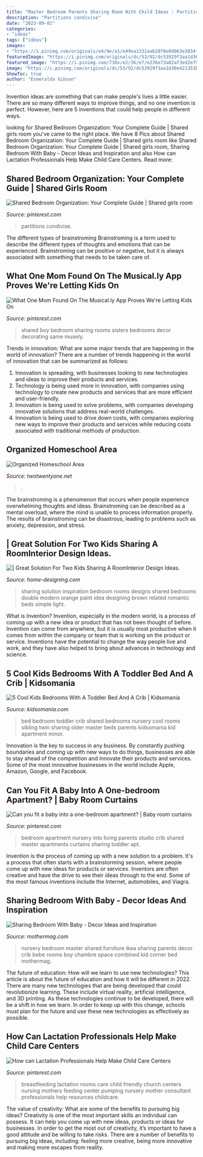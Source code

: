 ```yaml
---
title: "Master Bedroom Parents Sharing Room With Child Ideas : Partitions Condivise"
description: "Partitions condivise"
date: "2023-09-01"
categories:
- "ideas"
tags: ["ideas"]
images:
- "https://i.pinimg.com/originals/e4/9e/a1/e49ea1331aab28f0e0d063e3834fd017.jpg"
featuredImage: "https://i.pinimg.com/originals/dc/53/92/dc53929f3aa1d30e421353bc269f254a.jpg"
featured_image: "https://i.pinimg.com/736x/e2/36/e7/e236e73a82af3ed2e79deb304744da2d.jpg"
image: "https://i.pinimg.com/originals/dc/53/92/dc53929f3aa1d30e421353bc269f254a.jpg"
ShowToc: true
author: "Esmeralda Gibson"
---
```



Invention ideas are something that can make people's lives a little easier. There are so many different ways to improve things, and no one invention is perfect. However, here are 5 inventions that could help people in different ways.

	

		
looking for Shared Bedroom Organization: Your Complete Guide | Shared girls room you've came to the right place. We have 8 Pics about Shared Bedroom Organization: Your Complete Guide | Shared girls room like Shared Bedroom Organization: Your Complete Guide | Shared girls room, Sharing Bedroom With Baby - Decor Ideas and Inspiration and also How can Lactation Professionals Help Make Child Care Centers. Read more:
		
    
## Shared Bedroom Organization: Your Complete Guide | Shared Girls Room

<img loading=lazy src="https://i.pinimg.com/736x/e2/36/e7/e236e73a82af3ed2e79deb304744da2d.jpg" onerror="this.onerror=null;this.src='https://tse3.mm.bing.net/th?id=OIP.qxaYb4cGN4sq7npnIWWsoAHaHa&amp;pid=15.1';" alt="Shared Bedroom Organization: Your Complete Guide | Shared girls room">

_Source: pinterest.com_

>partitions condivise. 

	

The different types of brainstroming
Brainstroming is a term used to describe the different types of thoughts and emotions that can be experienced. Brainstroming can be positive or negative, but it is always associated with something that needs to be taken care of.

    
## What One Mom Found On The Musical.ly App Proves We&#039;re Letting Kids On

<img loading=lazy src="https://i.pinimg.com/736x/9b/6d/78/9b6d788cf0f939f73f49cb214be075d7--girls-shared-bedrooms-shared-rooms.jpg" onerror="this.onerror=null;this.src='https://tse4.mm.bing.net/th?id=OIP.NwhLPI0A9EyZsdZTAQSL9AHaEK&amp;pid=15.1';" alt="What One Mom Found On The Musical.ly App Proves We&#039;re Letting Kids On">

_Source: pinterest.com_

>shared boy bedroom sharing rooms sisters bedrooms decor decorating same musely. 

	

Trends in innovation: What are some major trends that are happening in the world of innovation?
There are a number of trends happening in the world of innovation that can be summarized as follows: 
1. Innovation is spreading, with businesses looking to new technologies and ideas to improve their products and services. 
2. Technology is being used more in innovation, with companies using technology to create new products and services that are more efficient and user-friendly. 
3. Innovation is being used to solve problems, with companies developing innovative solutions that address real-world challenges. 
4. Innovation is being used to drive down costs, with companies exploring new ways to improve their products and services while reducing costs associated with traditional methods of production.

    
## Organized Homeschool Area

<img loading=lazy src="https://www.twotwentyone.net/wp-content/uploads/2020/08/homeschool-area-1-756x1024.jpg" onerror="this.onerror=null;this.src='https://tse3.mm.bing.net/th?id=OIP.rSjgnS6HKOZUaBnlUiKlqwHaKC&amp;pid=15.1';" alt="Organized Homeschool Area">

_Source: twotwentyone.net_

>. 

	

The brainstroming is a phenomenon that occurs when people experience overwhelming thoughts and ideas. Brainstroming can be described as a mental overload, where the mind is unable to process information properly. The results of brainstroming can be disastrous, leading to problems such as anxiety, depression, and stress.

    
## | Great Solution For Two Kids Sharing A RoomInterior Design Ideas.

<img loading=lazy src="http://cdn.home-designing.com/wp-content/uploads/2011/11/Great-Solution-For-Two-Kids-Sharing-A-Room.jpg" onerror="this.onerror=null;this.src='https://tse3.mm.bing.net/th?id=OIP.C1BxLVBzEFg4Q94i6dQ4ZAHaFy&amp;pid=15.1';" alt="| Great Solution For Two Kids Sharing A RoomInterior Design Ideas.">

_Source: home-designing.com_

>sharing solution inspiration bedroom rooms designs shared bedrooms double modern orange paint idea designing brown related romantic beds simple light. 

	

What is Invention?
Invention, especially in the modern world, is a process of coming up with a new idea or product that has not been thought of before. Invention can come from anywhere, but it is usually most productive when it comes from within the company or team that is working on the product or service. Inventions have the potential to change the way people live and work, and they have also helped to bring about advances in technology and science.

    
## 5 Cool Kids Bedrooms With A Toddler Bed And A Crib | Kidsomania

<img loading=lazy src="http://www.kidsomania.com/photos/10-cool-kids-bedrooms-with-a-toddler-bed-and-a-crib1.jpg" onerror="this.onerror=null;this.src='https://tse2.mm.bing.net/th?id=OIP.gdATprR0yyQH2oDn_0P1pgHaJ4&amp;pid=15.1';" alt="5 Cool Kids Bedrooms With A Toddler Bed And A Crib | Kidsomania">

_Source: kidsomania.com_

>bed bedroom toddler crib shared bedrooms nursery cool rooms sibling twin sharing older master beds parents kidsomania kid apartment minor. 

	

Innovation is the key to success in any business. By constantly pushing boundaries and coming up with new ways to do things, businesses are able to stay ahead of the competition and innovate their products and services. Some of the most innovative businesses in the world include Apple, Amazon, Google, and Facebook.

    
## Can You Fit A Baby Into A One-bedroom Apartment? | Baby Room Curtains

<img loading=lazy src="https://i.pinimg.com/originals/e4/9e/a1/e49ea1331aab28f0e0d063e3834fd017.jpg" onerror="this.onerror=null;this.src='https://tse3.mm.bing.net/th?id=OIP.BprMib7wNohTri8ZaxLQ5QHaFj&amp;pid=15.1';" alt="Can you fit a baby into a one-bedroom apartment? | Baby room curtains">

_Source: pinterest.com_

>bedroom apartment nursery into living parents studio crib shared master apartments curtains sharing toddler apt. 

	

Invention is the process of coming up with a new solution to a problem. It's a process that often starts with a brainstorming session, where people come up with new ideas for products or services. Inventors are often creative and have the drive to see their ideas through to the end. Some of the most famous inventions include the Internet, automobiles, and Viagra.

    
## Sharing Bedroom With Baby - Decor Ideas And Inspiration

<img loading=lazy src="https://www.mothermag.com/wp-content/uploads/2014/08/Via-Ikea-3.jpg" onerror="this.onerror=null;this.src='https://tse4.mm.bing.net/th?id=OIP.tsE4PBN9Wy-63D4B-HLeVgHaHs&amp;pid=15.1';" alt="Sharing Bedroom With Baby - Decor Ideas and Inspiration">

_Source: mothermag.com_

>nursery bedroom master shared furniture ikea sharing parents decor crib bebe rooms boy chambre space combined kid corner bed mothermag. 

	

The future of education: How will we learn to use new technologies?
This article is about the future of education and how it will be different in 2022. There are many new technologies that are being developed that could revolutionize learning. These include virtual reality, artificial intelligence, and 3D printing. As these technologies continue to be developed, there will be a shift in how we learn. In order to keep up with this change, schools must plan for the future and use these new technologies as effectively as possible.

    
## How Can Lactation Professionals Help Make Child Care Centers

<img loading=lazy src="https://i.pinimg.com/originals/dc/53/92/dc53929f3aa1d30e421353bc269f254a.jpg" onerror="this.onerror=null;this.src='https://tse4.mm.bing.net/th?id=OIP.Jo2qZlp1CZdIhaMa1KEX_AHaFS&amp;pid=15.1';" alt="How can Lactation Professionals Help Make Child Care Centers">

_Source: pinterest.com_

>breastfeeding lactation rooms care child friendly church centers nursing mothers feeding center pumping nursery mother consultant professionals help resources childcare. 

	

The value of creativity: What are some of the benefits to pursuing big ideas?
Creativity is one of the most important skills an individual can possess. It can help you come up with new ideas, products or ideas for businesses. In order to get the most out of creativity, it’s important to have a good attitude and be willing to take risks. There are a number of benefits to pursuing big ideas, including: feeling more creative, being more innovative and making more escapes from reality.

